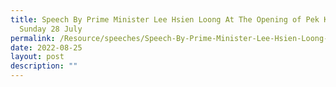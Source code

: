 ```yaml
---
title: Speech By Prime Minister Lee Hsien Loong At The Opening of Pek Kio CC on
  Sunday 28 July
permalink: /Resource/speeches/Speech-By-Prime-Minister-Lee-Hsien-Loong-At-The-Opening-of-Pek-Kio-CC
date: 2022-08-25
layout: post
description: ""
---
```

